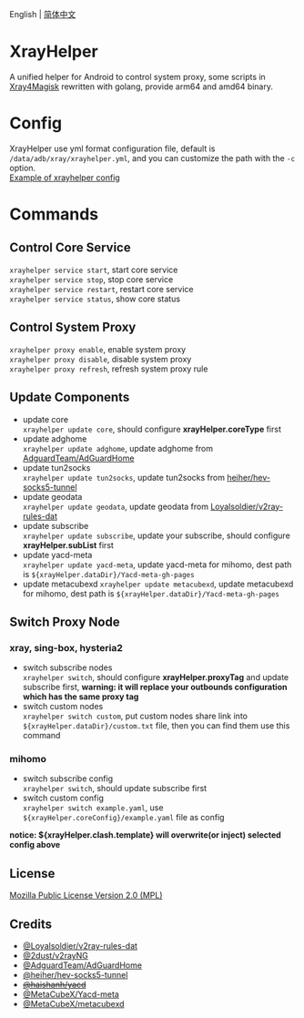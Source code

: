 English | [简体中文](README_zh_CN.md)

# XrayHelper
A unified helper for Android to control system proxy, some scripts in [Xray4Magisk](https://github.com/Asterisk4Magisk/Xray4Magisk) rewritten with golang, provide arm64 and amd64 binary.

# Config
XrayHelper use yml format configuration file, default is `/data/adb/xray/xrayhelper.yml`, and you can customize the path with the `-c` option.  
[Example of xrayhelper config](config.yml)

# Commands
## Control Core Service
`xrayhelper service start`, start core service  
`xrayhelper service stop`, stop core service  
`xrayhelper service restart`, restart core service  
`xrayhelper service status`, show core status  

## Control System Proxy
`xrayhelper proxy enable`, enable system proxy  
`xrayhelper proxy disable`, disable system proxy  
`xrayhelper proxy refresh`, refresh system proxy rule  

## Update Components
- update core  
  `xrayhelper update core`, should configure **xrayHelper.coreType** first
- update adghome  
  `xrayhelper update adghome`, update adghome from [AdguardTeam/AdGuardHome](https://github.com/AdguardTeam/AdGuardHome)
- update tun2socks  
  `xrayhelper update tun2socks`, update tun2socks from [heiher/hev-socks5-tunnel](https://github.com/heiher/hev-socks5-tunnel)
- update geodata  
  `xrayhelper update geodata`, update geodata from [Loyalsoldier/v2ray-rules-dat](https://github.com/Loyalsoldier/v2ray-rules-dat)
- update subscribe  
  `xrayhelper update subscribe`, update your subscribe, should configure **xrayHelper.subList** first
- update yacd-meta  
  `xrayhelper update yacd-meta`, update yacd-meta for mihomo, dest path is `${xrayHelper.dataDir}/Yacd-meta-gh-pages`
- update metacubexd
  `xrayhelper update metacubexd`, update metacubexd for mihomo, dest path is `${xrayHelper.dataDir}/Yacd-meta-gh-pages`

## Switch Proxy Node
### xray, sing-box, hysteria2
- switch subscribe nodes  
  `xrayhelper switch`, should configure **xrayHelper.proxyTag** and update subscribe first, **warning: it will replace your outbounds configuration which has the same proxy tag**
- switch custom nodes  
  `xrayhelper switch custom`, put custom nodes share link into `${xrayHelper.dataDir}/custom.txt` file, then you can find them use this command

### mihomo
- switch subscribe config  
  `xrayhelper switch`, should update subscribe first
- switch custom config  
  `xrayhelper switch example.yaml`, use `${xrayHelper.coreConfig}/example.yaml` file as config

**notice: ${xrayHelper.clash.template} will overwrite(or inject) selected config above**

## License
[Mozilla Public License Version 2.0 (MPL)](https://raw.githubusercontent.com/Asterisk4Magisk/XrayHelper/master/LICENSE)

## Credits
- [@Loyalsoldier/v2ray-rules-dat](https://github.com/Loyalsoldier/v2ray-rules-dat)
- [@2dust/v2rayNG](https://github.com/2dust/v2rayNG)
- [@AdguardTeam/AdGuardHome](https://github.com/AdguardTeam/AdGuardHome)
- [@heiher/hev-socks5-tunnel](https://github.com/heiher/hev-socks5-tunnel)
- ~~[@haishanh/yacd](https://github.com/haishanh/yacd)~~
- [@MetaCubeX/Yacd-meta](https://github.com/MetaCubeX/Yacd-meta)
- [@MetaCubeX/metacubexd](https://github.com/MetaCubeX/metacubexd)
